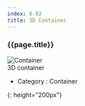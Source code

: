```yaml
---
index: 6.02
title: 3D Container
---
```

<h3 id="threed-container">{{page.title}}</h3>

![Container][Container-02]  
3D container


- Category : Container

[Container-02]: {{site.baseurl}}/assets/components/container-02.png
{: height="200px"}
